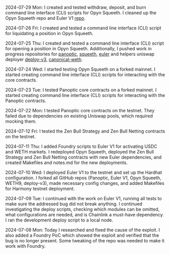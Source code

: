 2024-07-29 Mon: I created and tested withdraw, deposit, and burn command line interface (CLI) scripts for Opyn Squeeth. I cleaned up the Opyn Squeeth repo and Euler V1 [repo](https://github.com/0x73696d616f/euler-contracts/commit/98ae2ae4346f94777ea7cab9a790d5db4516fc5a).

2024-07-26 Fri: I created and tested a command line interface (CLI) script for liquidating a position in Opyn Squeeth.

2024-07-25 Thu: I created and tested a command line interface (CLI) script for opening a position in Opyn Squeeth. Additionally, I pushed work in progress repositories for [panoptic](https://github.com/0x73696d616f/panoptic-v1-core), [squeeth](https://github.com/0x73696d616f/squeeth-monorepo), [euler](https://github.com/0x73696d616f/euler-contracts) and helpers uniswap deployer [deploy-v3](https://github.com/0x73696d616f/deploy-v3), [canonical-weth](https://github.com/0x73696d616f/canonical-weth).

2024-07-24 Wed: I started testing Opyn Squeeth on a forked mainnet. I started creating command line interface (CLI) scripts for interacting with the core contracts.

2024-07-23 Tue: I tested Panoptic core contracts on a forked mainnet. I started creating command line interface (CLI) scripts for interacting with the Panoptic contracts.

2024-07-22 Mon: I tested Panoptic core contracts on the testnet. They failed due to dependencies on existing Uniswap pools, which required mocking them.

2024-07-12 Fri: I tested the Zen Bull Strategy and Zen Bull Netting contracts on the testnet.

2024-07-11 Thu:
I added Foundry scripts to Euler V1 for activating USDC and WETH markets. I redeployed Opyn Squeeth, deployed the Zen Bull Strategy and Zen Bull Netting contracts with new Euler dependencies, and created Makefiles and notes.md for the new deployments.

2024-07-10 Wed:
I deployed Euler V1 to the testnet and set up the Hardhat configuration. I forked all GitHub repos (Panoptic, Euler V1, Opyn Squeeth, WETH9, deploy-v3), made necessary config changes, and added Makefiles for Harmony testnet deployment.

2024-07-09 Tue: I continued with the work on Euler V1, running all tests to make sure the addressed bug did not break anything. I continued investigating the deploy scripts, checking which modules can be omitted, what configurations are needed, and is Chainlink a must-have dependency. I ran the development deploy script to a local node.

2024-07-08 Mon: Today I researched and fixed the cause of the exploit. I also added a Foundry PoC which showed the exploit and verified that the bug is no longer present. Some tweaking of the repo was needed to make it work with Foundry.